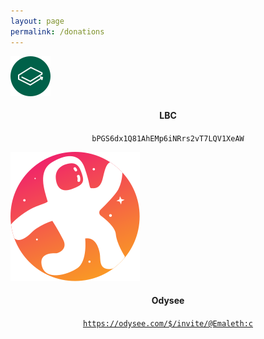```yaml
---
layout: page
permalink: /donations
---
```

<div class="FlexWrap">
  <div class="flip-card">
    <div class="flip-card-inner">
      <div class="flip-card-front">
        <img class="icon" src="/assets/img/crypto/lbc.svg">
      </div>
      <div class="flip-card-back">
        <h4 style="text-align:center"><b>LBC</b></h4>
        <p style="text-align:center"><code>bPGS6dx1Q81AhEMp6iNRrs2vT7LQV1XeAW</code></p>
      </div>
    </div>
  </div>
</div>

<div class="FlexWrap">
  <div class="flip-card">
    <div class="flip-card-inner">
      <div class="flip-card-front">
        <img class="icon" src="/assets/img/Odysee.svg">
      </div>
      <div class="flip-card-back">
        <h4 style="text-align:center"><b>Odysee</b></h4>
        <p style="text-align:center"><a href="https://odysee.com/$/invite/@Emaleth:c"><code>https://odysee.com/$/invite/@Emaleth:c</code></a></p>
      </div>
    </div>
  </div>
</div>
